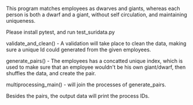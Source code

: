 This program matches employees as dwarves and giants,
whereas each person is both a dwarf and a giant, without self circulation, and maintaining uniqueness.



Please install pytest, and run test_suridata.py

validate_and_clean() - A validation will take place to clean the data, making sure a unique Id could generated from the given employees.


generate_pairs() - The employees has a concatted unique index, which is used to make sure that an employee wouldn't be his own giant/dwarf, then shuffles the data, and create the pair.


multiprocessing_main() - will join the processes of generate_pairs.


Besides the pairs, the output data will print the process IDs.
